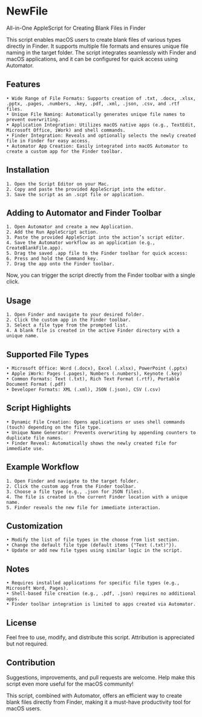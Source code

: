 # NewFile
All-in-One AppleScript for Creating Blank Files in Finder

This script enables macOS users to create blank files of various types directly in Finder. It supports multiple file formats and ensures unique file naming in the target folder. The script integrates seamlessly with Finder and macOS applications, and it can be configured for quick access using Automator.

## Features
	• Wide Range of File Formats: Supports creation of .txt, .docx, .xlsx, .pptx, .pages, .numbers, .key, .pdf, .xml, .json, .csv, and .rtf files.
	• Unique File Naming: Automatically generates unique file names to prevent overwriting.
	• Application Integration: Utilizes macOS native apps (e.g., TextEdit, Microsoft Office, iWork) and shell commands.
	• Finder Integration: Reveals and optionally selects the newly created file in Finder for easy access.
	• Automator App Creation: Easily integrated into macOS Automator to create a custom app for the Finder toolbar.

## Installation
	1. Open the Script Editor on your Mac.
	2. Copy and paste the provided AppleScript into the editor.
	3. Save the script as an .scpt file or application.

## Adding to Automator and Finder Toolbar
	1. Open Automator and create a new Application.
	2. Add the Run AppleScript action.
	3. Paste the provided AppleScript into the action’s script editor.
	4. Save the Automator workflow as an application (e.g., CreateBlankFile.app).
	5. Drag the saved .app file to the Finder toolbar for quick access:
	6. Press and hold the Command key.
	7. Drag the app onto the Finder toolbar.

Now, you can trigger the script directly from the Finder toolbar with a single click.

## Usage
	1. Open Finder and navigate to your desired folder.
	2. Click the custom app in the Finder toolbar.
	3. Select a file type from the prompted list.
	4. A blank file is created in the active Finder directory with a unique name.

## Supported File Types
	• Microsoft Office: Word (.docx), Excel (.xlsx), PowerPoint (.pptx)
	• Apple iWork: Pages (.pages), Numbers (.numbers), Keynote (.key)
	• Common Formats: Text (.txt), Rich Text Format (.rtf), Portable Document Format (.pdf)
	• Developer Formats: XML (.xml), JSON (.json), CSV (.csv)

## Script Highlights
	• Dynamic File Creation: Opens applications or uses shell commands (touch) depending on the file type.
	• Unique Name Generator: Prevents overwriting by appending counters to duplicate file names.
	• Finder Reveal: Automatically shows the newly created file for immediate use.

## Example Workflow
	1. Open Finder and navigate to the target folder.
	2. Click the custom app from the Finder toolbar.
	3. Choose a file type (e.g., .json for JSON files).
	4. The file is created in the current Finder location with a unique name.
	5. Finder reveals the new file for immediate interaction.

## Customization
	• Modify the list of file types in the choose from list section.
	• Change the default file type (default items {"Text (.txt)"}).
	• Update or add new file types using similar logic in the script.

## Notes
	• Requires installed applications for specific file types (e.g., Microsoft Word, Pages).
	• Shell-based file creation (e.g., .pdf, .json) requires no additional apps.
	• Finder toolbar integration is limited to apps created via Automator.

## License

Feel free to use, modify, and distribute this script. Attribution is appreciated but not required.

## Contribution

Suggestions, improvements, and pull requests are welcome. Help make this script even more useful for the macOS community!

This script, combined with Automator, offers an efficient way to create blank files directly from Finder, making it a must-have productivity tool for macOS users.
